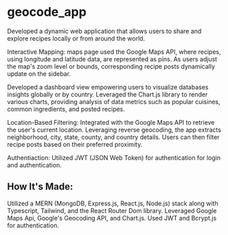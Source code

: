 # geocode_app
Developed a dynamic web application that allows users to share and explore recipes locally or from around the world.

Interactive Mapping: maps page used the Google Maps API, where recipes, using longitude and latitude data, are represented as pins. As users adjust the map's zoom level or bounds, corresponding recipe posts dynamically update on the sidebar.

Developed a dashboard view empowering users to visualize databases insights globally or by country. Leveraged the Chart.js library to render various charts, providing analysis of data metrics such as popular cuisines, common ingredients, and posted recipes. 

Location-Based Filtering: Integrated with the Google Maps API to retrieve the user's current location. Leveraging reverse geocoding, the app extracts neighborhood, city, state, county, and country details. Users can then filter recipe posts based on their preferred proximity. 

Authentiaction: 
Utilized JWT (JSON Web Token) for authentication for login and authentication. 

## How It's Made:
Utilized a MERN (MongoDB, Express.js, React.js, Node.js) stack along with Typescript, Tailwind, and the React Router Dom library.
Leveraged Google Maps Api, Google's Geocoding API, and Chart.js.
Used JWT and Bcrypt.js for authentication.


